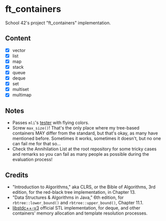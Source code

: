 # ft_containers
School 42's project "ft_containers" implementation.
## Content
- [x] vector
- [x] list
- [x] map
- [x] stack
- [x] queue
- [x] deque
- [x] set
- [x] multiset
- [x] multimap
## Notes
*	Passes `mli`'s [tester](https://github.com/mli42/containers_test) with flying colors.
*	Screw `max_size()`! That's the only place where my tree-based containers MAY differ from the standard, but that's okay, as many have mentioned before. Sometimes it works, sometimes it doesn't, but no one can fail me for that so...
*	Check the Annihilation List at the root repository for some tricky cases and remarks so you can fail as many people as possible during the evaluation process!
## Credits
*	"Introduction to Algorithms," aka CLRS, or the Bible of Algorithms, 3rd edition, for the red-black tree implementation, in Chapter 13.
*	"Data Structures & Algorithms in Java," 6th edition, for `rbtree::lower_bound()` and `rbtree::upper_bound()`, Chapter 11.1.
*	[libstdc++-v3](https://github.com/gcc-mirror/gcc/tree/master/libstdc%2B%2B-v3/include/bits) official STL implementation, for deque, and other containers' memory allocation and template resolution processes.